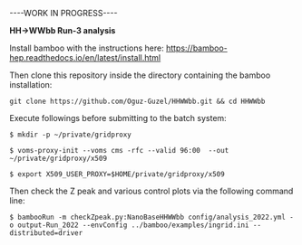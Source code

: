 ----WORK IN PROGRESS----

**HH->WWbb Run-3 analysis**

Install bamboo with the instructions here: https://bamboo-hep.readthedocs.io/en/latest/install.html

Then clone this repository inside the directory containing the bamboo installation:

`git clone https://github.com/Oguz-Guzel/HHWWbb.git && cd HHWWbb`

Execute followings before submitting to the batch system:

`$ mkdir -p ~/private/gridproxy`

`$ voms-proxy-init --voms cms -rfc --valid 96:00  --out ~/private/gridproxy/x509`

`$ export X509_USER_PROXY=$HOME/private/gridproxy/x509`

Then check the Z peak and various control plots via the following command line:

`$ bambooRun -m checkZpeak.py:NanoBaseHHWWbb config/analysis_2022.yml -o output-Run_2022 --envConfig ../bamboo/examples/ingrid.ini --distributed=driver `
